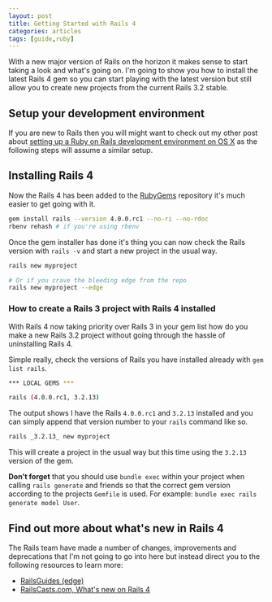 ```yaml
---
layout: post
title: Getting Started with Rails 4
categories: articles
tags: [guide,ruby]
---
```

With a new major version of Rails on the horizon it makes sense to start taking a look and what's going on. I'm going to show you how to install the latest Rails 4 gem so you can start playing with the latest version but still allow you to create new projects from the current Rails 3.2 stable.

## Setup your development environment
If you are new to Rails then you will might want to check out my other post about [setting up a Ruby on Rails development environment on OS X](http://createdbypete.com/articles/ruby-on-rails-development-with-mac-os-x-mountain-lion/) as the following steps will assume a similar setup.

## Installing Rails 4
Now the Rails 4 has been added to the [RubyGems](http://rubygems.org/) repository it's much easier to get going with it.

```bash
gem install rails --version 4.0.0.rc1 --no-ri --no-rdoc
rbenv rehash # if you're using rbenv
```

Once the gem installer has done it's thing you can now check the Rails version with `rails -v` and start a new project in the usual way.

```bash
rails new myproject

# Or if you crave the bleeding edge from the repo
rails new myproject --edge
```

### How to create a Rails 3 project with Rails 4 installed
With Rails 4 now taking priority over Rails 3 in your gem list how do you make a new Rails 3.2 project without going through the hassle of uninstalling Rails 4.

Simple really, check the versions of Rails you have installed already with `gem list rails`.

```bash
*** LOCAL GEMS ***

rails (4.0.0.rc1, 3.2.13)
```

The output shows I have the Rails `4.0.0.rc1` and `3.2.13` installed and you can simply append that version number to your `rails` command like so.

```bash
rails _3.2.13_ new myproject
```

This will create a project in the usual way but this time using the `3.2.13` version of the gem. 

**Don't forget** that you should use `bundle exec` within your project when calling `rails generate` and friends so that the correct gem version according to the projects `Gemfile` is used. For example: `bundle exec rails generate model User`.

## Find out more about what's new in Rails 4
The Rails team have made a number of changes, improvements and deprecations that I'm not going to go into here but instead direct you to the following resources to learn more:

* [RailsGuides (edge)](http://edgeguides.rubyonrails.org/4_0_release_notes.html)
* [RailsCasts.com, What's new on Rails 4](http://railscasts.com/episodes/400-what-s-new-in-rails-4)